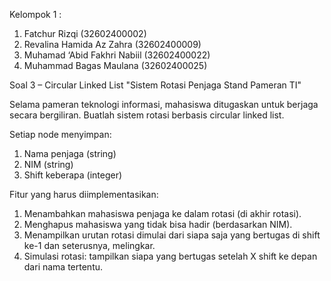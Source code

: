 Kelompok 1 :
1. Fatchur Rizqi (32602400002)
2. Revalina Hamida Az Zahra (32602400009)
3. Muhamad ‘Abid Fakhri Nabiil (32602400022)
4. Muhammad Bagas Maulana (32602400025)


Soal 3 – Circular Linked List
"Sistem Rotasi Penjaga Stand Pameran TI"

Selama pameran teknologi informasi, mahasiswa ditugaskan untuk berjaga secara bergiliran.
Buatlah sistem rotasi berbasis circular linked list.

Setiap node menyimpan:
1. Nama penjaga (string)
2. NIM (string)
3. Shift keberapa (integer)

Fitur yang harus diimplementasikan:
1. Menambahkan mahasiswa penjaga ke dalam rotasi (di akhir rotasi).
2. Menghapus mahasiswa yang tidak bisa hadir (berdasarkan NIM).
3. Menampilkan urutan rotasi dimulai dari siapa saja yang bertugas di shift ke-1 dan
seterusnya, melingkar.
4. Simulasi rotasi: tampilkan siapa yang bertugas setelah X shift ke depan dari nama
tertentu.
